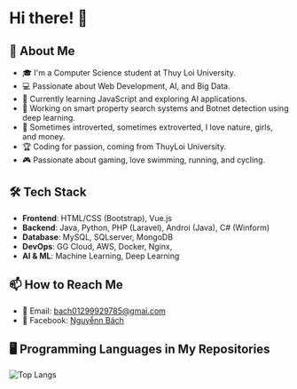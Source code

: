 # Hi there! 👋

## 🚀 About Me
- 🎓 I'm a Computer Science student at Thuy Loi University.
- 💻 Passionate about Web Development, AI, and Big Data.
- 🌱 Currently learning JavaScript and exploring AI applications.
- 🔭 Working on smart property search systems and Botnet detection using deep learning.
- 🧑 Sometimes introverted, sometimes extroverted, I love nature, girls, and money.
- 🏆 Coding for passion, coming from ThuyLoi University.
- 🎮 Passionate about gaming, love swimming, running, and cycling.

## 🛠 Tech Stack
- **Frontend**: HTML/CSS (Bootstrap), Vue.js
- **Backend**: Java, Python, PHP (Laravel), Androi (Java), C# (Winform)
- **Database**: MySQL, SQLserver, MongoDB
- **DevOps**: GG Cloud, AWS, Docker, Nginx, 
- **AI & ML**: Machine Learning, Deep Learning

## 📫 How to Reach Me
- 📧 Email: bach01299929785@gmai.com
- 📘 Facebook: [Nguyễnn Bách](https://www.facebook.com/bach.nguyenn.90)

## 🖥️ Programming Languages in My Repositories
![Top Langs](https://github-readme-stats.vercel.app/api/top-langs/?username=Bach293&layout=compact&theme=radical)
